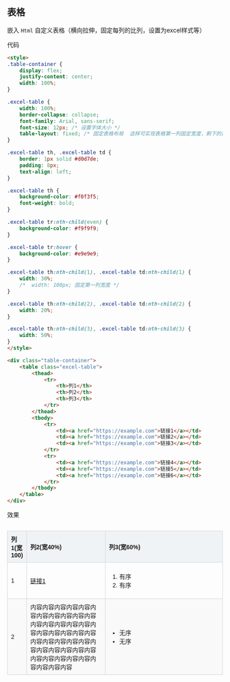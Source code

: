 ## 表格

嵌入 `Html` 自定义表格（横向拉伸，固定每列的比列，设置为excel样式等）


代码

```markdown
<style>
.table-container {
    display: flex;
    justify-content: center;
    width: 100%;
}

.excel-table {
    width: 100%;
    border-collapse: collapse;
    font-family: Arial, sans-serif;
    font-size: 12px; /* 设置字体大小 */
    table-layout: fixed; /* 固定表格布局  这样可实现表格第一列固定宽度，剩下的按比例自动拉伸*/
}

.excel-table th, .excel-table td {
    border: 1px solid #d0d7de;
    padding: 8px;
    text-align: left;
}

.excel-table th {
    background-color: #f0f3f5;
    font-weight: bold;
}

.excel-table tr:nth-child(even) {
    background-color: #f9f9f9;
}

.excel-table tr:hover {
    background-color: #e9e9e9;
}

.excel-table th:nth-child(1), .excel-table td:nth-child(1) {
    width: 30%;
    /*  width: 100px; 固定第一列宽度 */
}

.excel-table th:nth-child(2), .excel-table td:nth-child(2) {
    width: 20%;
}

.excel-table th:nth-child(3), .excel-table td:nth-child(3) {
    width: 50%;
}
</style>

<div class="table-container">
    <table class="excel-table">
        <thead>
            <tr>
                <th>列1</th>
                <th>列2</th>
                <th>列3</th>
            </tr>
        </thead>
        <tbody>
            <tr>
                <td><a href="https://example.com">链接1</a></td>
                <td><a href="https://example.com">链接2</a></td>
                <td><a href="https://example.com">链接3</a></td>
            </tr>
            <tr>
                <td><a href="https://example.com">链接4</a></td>
                <td><a href="https://example.com">链接5</a></td>
                <td><a href="https://example.com">链接6</a></td>
            </tr>
        </tbody>
    </table>
</div>

```

效果


<style>
.table-container {
    display: flex;
    justify-content: center;
    width: 100%;
}

.excel-table {
    width: 100%;
    border-collapse: collapse;
    font-family: Arial, sans-serif;
    font-size: 14px; /* 设置字体大小 */
    table-layout: fixed; /* 固定表格布局 */
}

.excel-table th, .excel-table td {
    border: 1px solid #d0d7de;
    padding: 8px;
    text-align: left;
}

.excel-table th {
    background-color: #f0f3f5;
    font-weight: bold;
}

.excel-table tr:nth-child(even) {
    background-color: #f9f9f9;
}

.excel-table tr:hover {
    background-color: #e9e9e9;
}

.excel-table th:nth-child(1), .excel-table td:nth-child(1) {
    /* width: 30%; */
      width: 100px; /*固定第一列宽度 */
}

.excel-table th:nth-child(2), .excel-table td:nth-child(2) {
    width: 40%;
}

.excel-table th:nth-child(3), .excel-table td:nth-child(3) {
    width: 60%;
}
</style>

<div class="table-container">
    <table class="excel-table">
        <thead>
            <tr>
                <th>列1(宽100)</th>
                <th>列2(宽40%)</th>
                <th>列3(宽60%)</th>
            </tr>
        </thead>
        <tbody>
            <tr>
                <td>1</td>
                <td><a href="https://example.com">链接1</a></td>
               <td>
                   <ol>
                        <li>有序</li>
                        <li>有序</li>
                    </ol>
                </td>
            </tr>
            <tr>
                <td>2</td>
                <td>内容内容内容内容内容内容内容内容内容内容内容内容内容内容内容内容内容内容内容内容内容内容内容内容内容内容内容内容内容内容内容内容内容内容内容内容内容内容内容内容内容内容</td>
                <td>
                    <ul>
                        <li>无序</li>
                        <li>无序</li>
                    </ul>
                </td>
            </tr>
        </tbody>
    </table>
</div>